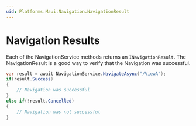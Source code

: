 ```yaml
---
uid: Platforms.Maui.Navigation.NavigationResult
---
```


# Navigation Results

Each of the NavigationService methods returns an `INavigationResult`. The NavigationResult is a good way to verify that the Navigation was successful.

```cs
var result = await NavigationService.NavigateAsync("/ViewA");
if(result.Success)
{
    // Navigation was successful
}
else if(!result.Cancelled)
{
    // Navigation was not successful
}
```